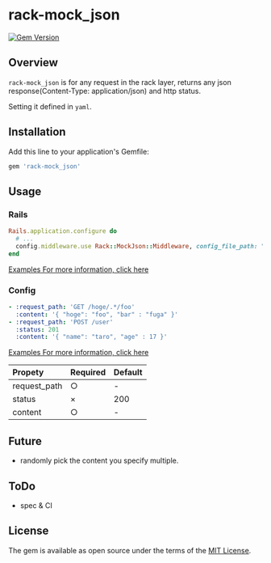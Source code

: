 rack-mock_json
====================
[![Gem Version](https://badge.fury.io/rb/rack-mock_json.svg)](http://badge.fury.io/rb/rack-mock_json)



## Overview
`rack-mock_json` is for any request in the rack layer, returns any json response(Content-Type: application/json) and http status.

Setting it defined in `yaml`.



## Installation

Add this line to your application's Gemfile:

```ruby
gem 'rack-mock_json'
```



## Usage

### Rails

```ruby
Rails.application.configure do
  # ...
  config.middleware.use Rack::MockJson::Middleware, config_file_path: "#{config.root}/config/mock_json.yml"
end

```

[Examples For more information, click here](example/rails-example/config/environments/development.rb)

### Config

```yaml
- :request_path: 'GET /hoge/.*/foo'
  :content: '{ "hoge": "foo", "bar" : "fuga" }'
- :request_path: 'POST /user'
  :status: 201
  :content: '{ "name": "taro", "age" : 17 }'
```

[Examples For more information, click here](example/rails-example/config/mock_json.yml)

| Propety        | Required     | Default     |
| :------------- | :------------| :-----------|
| request_path   | ○            | -           |
| status         | ×            | 200         |
| content        | ○            | -           |



## Future
- randomly pick the content you specify multiple.



## ToDo
- spec & CI



## License

The gem is available as open source under the terms of the [MIT License](http://opensource.org/licenses/MIT).
